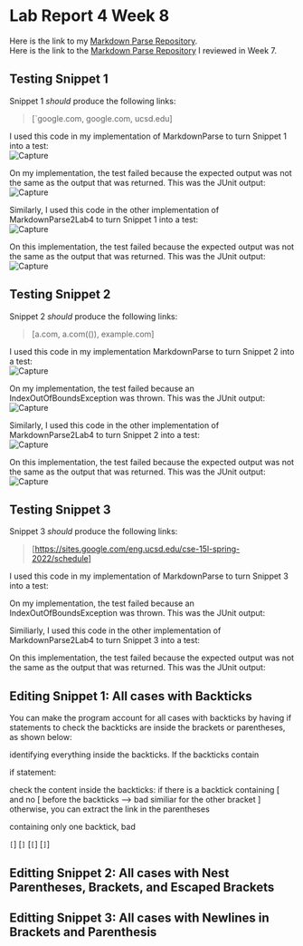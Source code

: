 # Lab Report 4 Week 8

Here is the link to my [Markdown Parse Repository](https://github.com/kieraliz/markdown-parser). <br>
Here is the link to the [Markdown Parse Repository](https://github.com/anhthony/markdown-parser) I reviewed in Week 7.

## Testing Snippet 1

Snippet 1 *should* produce the following links:
> [`google.com, google.com, ucsd.edu]

I used this code in my implementation of MarkdownParse to turn Snippet 1 into a test: <br>
![Capture](https://user-images.githubusercontent.com/103288140/169716411-32c09071-77df-49a5-abce-c6498a7b837f.PNG)

On my implementation, the test failed because the expected output was not the same as the output that was returned. This was the JUnit output: <br>
![Capture](https://user-images.githubusercontent.com/103288140/169716432-6f05374b-9b86-41c5-ae1c-41bd676d8f71.PNG)

Similarly, I used this code in the other implementation of MarkdownParse2Lab4 to turn Snippet 1 into a test: <br>
![Capture](https://user-images.githubusercontent.com/103288140/169716466-4c1962f0-6988-415f-8441-53f2db1bfad4.PNG)

On this implementation, the test failed because the expected output was not the same as the output that was returned. This was the JUnit output: <br>
![Capture](https://user-images.githubusercontent.com/103288140/169716494-d175627b-f397-4212-8323-191e297aa99d.PNG)


## Testing Snippet 2

Snippet 2 *should* produce the following links:
> [a.com, a.com(()), example.com]

I used this code in my implementation MarkdownParse to turn Snippet 2 into a test: <br>
![Capture](https://user-images.githubusercontent.com/103288140/169707166-31e2561d-74e4-4655-9b50-f75a56398a90.PNG)

On my implementation, the test failed because an IndexOutOfBoundsException was thrown. This was the JUnit output: <br>
![Capture](https://user-images.githubusercontent.com/103288140/169707222-6c32b939-e2bb-4a1e-82fc-f25dec92521d.PNG)

Similarly, I used this code in the other implementation of MarkdownParse2Lab4 to turn Snippet 2 into a test: <br> 
![Capture](https://user-images.githubusercontent.com/103288140/169716726-16abcf18-bd8e-47b7-9a58-52d5cebbbdca.PNG)

On this implementation, the test failed because the expected output was not the same as the output that was returned. This was the JUnit output: <br>
![Capture](https://user-images.githubusercontent.com/103288140/169716773-4e1e6684-bb9a-4ff3-bdaa-0ef7d3221cf6.PNG)

## Testing Snippet 3

Snippet 3 *should* produce the following links:
> [https://sites.google.com/eng.ucsd.edu/cse-15l-spring-2022/schedule]

I used this code in my implementation of MarkdownParse to turn Snippet 3 into a test: <br>

On my implementation, the test failed because an IndexOutOfBoundsException was thrown. This was the JUnit output: <br>

Similiarly, I used this code in the other implementation of MarkdownParse2Lab4 to turn Snippet 3 into a test: <br>

On this implementation, the test failed because the expected output was not the same as the output that was returned. This was the JUnit output: <br>

## Editing Snippet 1: All cases with Backticks

You can make the program account for all cases with backticks by having if statements to check the backticks are inside the brackets or parentheses, as shown below:

identifying everything inside the backticks. If the backticks contain 

if statement:

check the content inside the backticks:
if there is a backtick containing [ and no [ before the backticks --> bad 
similiar for the other bracket ]
otherwise, you can extract the link in the parentheses 

containing only one backtick, bad 

`[`]
[`]`
[`[`]
[`]`]

## Editting Snippet 2: All cases with Nest Parentheses, Brackets, and Escaped Brackets

## Editting Snippet 3: All cases with Newlines in Brackets and Parenthesis
